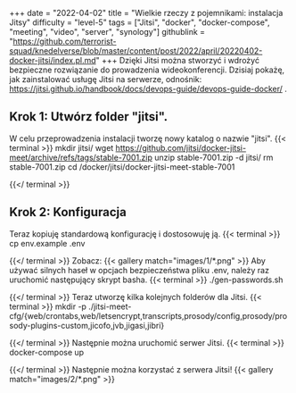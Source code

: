 +++
date = "2022-04-02"
title = "Wielkie rzeczy z pojemnikami: instalacja Jitsy"
difficulty = "level-5"
tags = ["Jitsi", "docker", "docker-compose", "meeting", "video", "server", "synology"]
githublink = "https://github.com/terrorist-squad/knedelverse/blob/master/content/post/2022/april/20220402-docker-jitsi/index.pl.md"
+++
Dzięki Jitsi można stworzyć i wdrożyć bezpieczne rozwiązanie do prowadzenia wideokonferencji. Dzisiaj pokażę, jak zainstalować usługę Jitsi na serwerze, odnośnik: https://jitsi.github.io/handbook/docs/devops-guide/devops-guide-docker/ .
## Krok 1: Utwórz folder "jitsi".
W celu przeprowadzenia instalacji tworzę nowy katalog o nazwie "jitsi".
{{< terminal >}}
mkdir jitsi/
wget https://github.com/jitsi/docker-jitsi-meet/archive/refs/tags/stable-7001.zip
unzip  stable-7001.zip -d jitsi/
rm stable-7001.zip 
cd /docker/jitsi/docker-jitsi-meet-stable-7001

{{</ terminal >}}

## Krok 2: Konfiguracja
Teraz kopiuję standardową konfigurację i dostosowuję ją.
{{< terminal >}}
cp env.example .env

{{</ terminal >}}
Zobacz:
{{< gallery match="images/1/*.png" >}}
Aby używać silnych haseł w opcjach bezpieczeństwa pliku .env, należy raz uruchomić następujący skrypt basha.
{{< terminal >}}
./gen-passwords.sh

{{</ terminal >}}
Teraz utworzę kilka kolejnych folderów dla Jitsi.
{{< terminal >}}
mkdir -p ./jitsi-meet-cfg/{web/crontabs,web/letsencrypt,transcripts,prosody/config,prosody/prosody-plugins-custom,jicofo,jvb,jigasi,jibri}

{{</ terminal >}}
Następnie można uruchomić serwer Jitsi.
{{< terminal >}}
docker-compose up

{{</ terminal >}}
Następnie można korzystać z serwera Jitsi!
{{< gallery match="images/2/*.png" >}}

